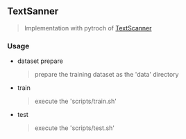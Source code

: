 ## TextSanner
>Implementation with pytroch of [TextScanner](https://arxiv.org/abs/1912.12422)

### Usage
   - dataset prepare
     > prepare the training dataset as the 'data' directory  
   - train
     > execute the 'scripts/train.sh'
   - test
     > execute the 'scripts/test.sh'